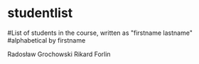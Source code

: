 # studentlist
#List of students in the course, written as "firstname lastname"
#alphabetical by firstname

Radosław Grochowski
Rikard Forlin
